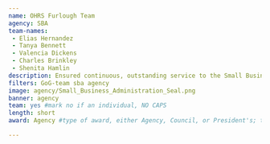 ```yaml
---
name: OHRS Furlough Team
agency: SBA
team-names:
 - Elias Hernandez
 - Tanya Bennett
 - Valencia Dickens
 - Charles Brinkley
 - Shenita Hamlin
description: Ensured continuous, outstanding service to the Small Business Administration during the 2018/2019 government shutdown. The team maintained a high morale, proactively resolved issues, and minimized financial loss.
filters: GoG-team sba agency
image: agency/Small_Business_Administration_Seal.png
banner: agency
team: yes #mark no if an individual, NO CAPS
length: short
award: Agency #type of award, either Agency, Council, or President's; this is case sensitive so make sure to match the options listed exactly. This section generates the format of the card

---
```

